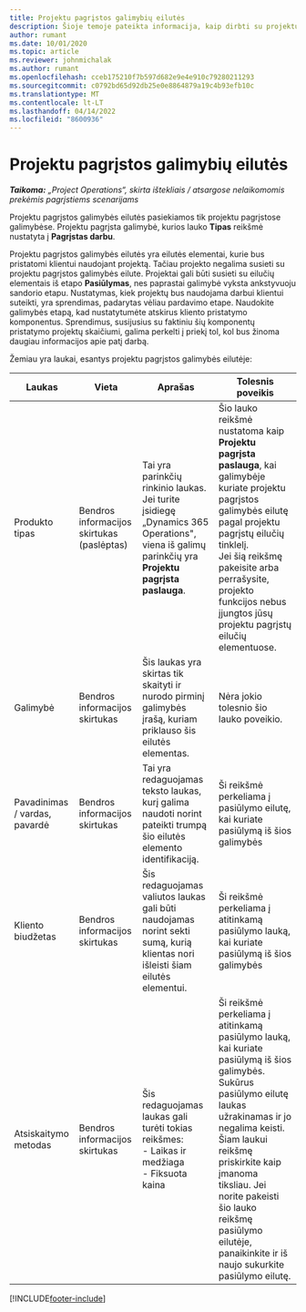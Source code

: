 ```yaml
---
title: Projektu pagrįstos galimybių eilutės
description: Šioje temoje pateikta informacija, kaip dirbti su projektu pagrįstomis galimybių eilutėmis.
author: rumant
ms.date: 10/01/2020
ms.topic: article
ms.reviewer: johnmichalak
ms.author: rumant
ms.openlocfilehash: cceb175210f7b597d682e9e4e910c79280211293
ms.sourcegitcommit: c0792bd65d92db25e0e8864879a19c4b93efb10c
ms.translationtype: MT
ms.contentlocale: lt-LT
ms.lasthandoff: 04/14/2022
ms.locfileid: "8600936"
---
```

# <a name="project-based-opportunity-lines"></a>Projektu pagrįstos galimybių eilutės

_**Taikoma:** „Project Operations“, skirta ištekliais / atsargose nelaikomomis prekėmis pagrįstiems scenarijams_


Projektu pagrįstos galimybės eilutės pasiekiamos tik projektu pagrįstose galimybėse. Projektu pagrįsta galimybė, kurios lauko **Tipas** reikšmė nustatyta į **Pagrįstas darbu**.

Projektu pagrįstos galimybės eilutės yra eilutės elementai, kurie bus pristatomi klientui naudojant projektą. Tačiau projekto negalima susieti su projektu pagrįstos galimybės eilute. Projektai gali būti susieti su eilučių elementais iš etapo **Pasiūlymas**, nes paprastai galimybė vyksta ankstyvuoju sandorio etapu. Nustatymas, kiek projektų bus naudojama darbui klientui suteikti, yra sprendimas, padarytas vėliau pardavimo etape. Naudokite galimybės etapą, kad nustatytumėte atskirus kliento pristatymo komponentus. Sprendimus, susijusius su faktiniu šių komponentų pristatymo projektų skaičiumi, galima perkelti į priekį tol, kol bus žinoma daugiau informacijos apie patį darbą.

Žemiau yra laukai, esantys projektu pagrįstos galimybės eilutėje:

| **Laukas** | **Vieta** | **Aprašas** | **Tolesnis poveikis** |
| --- | --- | --- | --- |
| Produkto tipas | Bendros informacijos skirtukas (paslėptas) | Tai yra parinkčių rinkinio laukas. Jei turite įsidiegę „Dynamics 365 Operations", viena iš galimų parinkčių yra **Projektu pagrįsta paslauga**.  | Šio lauko reikšmė nustatoma kaip **Projektu pagrįsta paslauga**, kai galimybėje kuriate projektu pagrįstos galimybės eilutę pagal projektu pagrįstų eilučių tinklelį. <br> Jei šią reikšmę pakeisite arba perrašysite, projekto funkcijos nebus įjungtos jūsų projektu pagrįstų eilučių elementuose. |
| Galimybė | Bendros informacijos skirtukas | Šis laukas yra skirtas tik skaityti ir nurodo pirminį galimybės įrašą, kuriam priklauso šis eilutės elementas. | Nėra jokio tolesnio šio lauko poveikio. |
| Pavadinimas / vardas, pavardė | Bendros informacijos skirtukas | Tai yra redaguojamas teksto laukas, kurį galima naudoti norint pateikti trumpą šio eilutės elemento identifikaciją. | Ši reikšmė perkeliama į pasiūlymo eilutę, kai kuriate pasiūlymą iš šios galimybės |
| Kliento biudžetas | Bendros informacijos skirtukas | Šis redaguojamas valiutos laukas gali būti naudojamas norint sekti sumą, kurią klientas nori išleisti šiam eilutės elementui. | Ši reikšmė perkeliama į atitinkamą pasiūlymo lauką, kai kuriate pasiūlymą iš šios galimybės |
| Atsiskaitymo metodas | Bendros informacijos skirtukas | Šis redaguojamas laukas gali turėti tokias reikšmes:</br>- Laikas ir medžiaga</br>- Fiksuota kaina | Ši reikšmė perkeliama į atitinkamą pasiūlymo lauką, kai kuriate pasiūlymą iš šios galimybės. Sukūrus pasiūlymo eilutę laukas užrakinamas ir jo negalima keisti. Šiam laukui reikšmę priskirkite kaip įmanoma tiksliau. Jei norite pakeisti šio lauko reikšmę pasiūlymo eilutėje, panaikinkite ir iš naujo sukurkite pasiūlymo eilutę. |


[!INCLUDE[footer-include](../includes/footer-banner.md)]